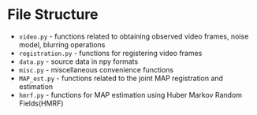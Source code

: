 # File Structure

- `video.py` - functions related to obtaining observed video frames, noise model, blurring operations
- `registration.py` - functions for registering video frames
- `data.py` - source data in npy formats
- `misc.py` - miscellaneous convenience functions
- `MAP_est.py` - functions related to the joint MAP registration and estimation
- `hmrf.py` - functions for MAP estimation using Huber Markov Random Fields(HMRF)

